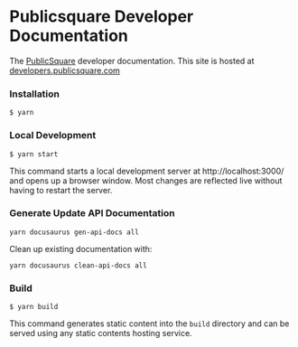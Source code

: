 # Publicsquare Developer Documentation

The [PublicSquare](https://publicsquare.com/) developer documentation. This site is hosted at [developers.publicsquare.com](https://developers.publicsquare.com/)

### Installation

```
$ yarn
```

### Local Development

```
$ yarn start
```

This command starts a local development server at http://localhost:3000/ and opens up a browser window.
Most changes are reflected live without having to restart the server.

### Generate Update API Documentation

```
yarn docusaurus gen-api-docs all
```

Clean up existing documentation with:

```
yarn docusaurus clean-api-docs all
```

### Build

```
$ yarn build
```

This command generates static content into the `build` directory and can be served using any static contents hosting service.
